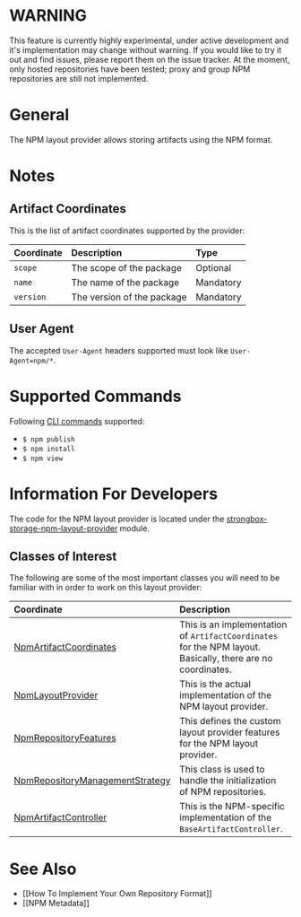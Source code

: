 # WARNING
This feature is currently highly experimental, under active development and it's implementation may change without warning. If you would like to try it out and find issues, please report them on the issue tracker. At the moment, only hosted repositories have been tested; proxy and group NPM repositories are still not implemented.

# General
The NPM layout provider allows storing artifacts using the NPM format.

# Notes

## Artifact Coordinates

This is the list of artifact coordinates supported by the provider:

| Coordinate   | Description                | Type      |
|:-------------|:---------------------------|:----------|
| `scope`      | The scope of the package   | Optional  |
| `name`       | The name of the package    | Mandatory |
| `version`    | The version of the package | Mandatory |

## User Agent

The accepted `User-Agent` headers supported must look like `User-Agent=npm/*`.

# Supported Commands

Following [CLI commands](https://docs.npmjs.com/cli/npm) supported:
- `$ npm publish`
- `$ npm install`
- `$ npm view` 

# Information For Developers

The code for the NPM layout provider is located under the [strongbox-storage-npm-layout-provider](https://github.com/strongbox/strongbox/tree/master/strongbox-storage/strongbox-storage-layout-providers/strongbox-storage-npm-layout-provider) module.

## Classes of Interest

The following are some of the most important classes you will need to be familiar with in order to work on this layout provider:

| Coordinate   | Description |
|:-------------|:------------|
| [NpmArtifactCoordinates](https://github.com/strongbox/strongbox/blob/master/strongbox-storage/strongbox-storage-layout-providers/strongbox-storage-npm-layout-provider/src/main/java/org/carlspring/strongbox/artifact/coordinates/NpmArtifactCoordinates.java) | This is an implementation of `ArtifactCoordinates` for the NPM layout. Basically, there are no coordinates. |
| [NpmLayoutProvider](https://github.com/strongbox/strongbox/blob/master/strongbox-storage/strongbox-storage-layout-providers/strongbox-storage-npm-layout-provider/src/main/java/org/carlspring/strongbox/providers/layout/NpmLayoutProvider.java) | This is the actual implementation of the NPM layout provider. |
| [NpmRepositoryFeatures](https://github.com/strongbox/strongbox/blob/master/strongbox-storage/strongbox-storage-layout-providers/strongbox-storage-npm-layout-provider/src/main/java/org/carlspring/strongbox/repository/NpmRepositoryFeatures.java) | This defines the custom layout provider features for the NPM layout provider. |
| [NpmRepositoryManagementStrategy](https://github.com/strongbox/strongbox/blob/master/strongbox-storage/strongbox-storage-layout-providers/strongbox-storage-npm-layout-provider/src/main/java/org/carlspring/strongbox/repository/NpmRepositoryManagementStrategy.java) | This class is used to handle the initialization of NPM repositories. |
| [NpmArtifactController](https://github.com/strongbox/strongbox/blob/master/strongbox-web-core/src/main/java/org/carlspring/strongbox/controllers/npm/NpmArtifactController.java) | This is the NPM-specific implementation of the `BaseArtifactController`. |

# See Also
* [[How To Implement Your Own Repository Format]]
* [[NPM Metadata]]
